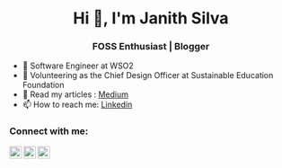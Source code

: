 <h1 align="center">Hi 👋, I'm Janith Silva</h1>
<h3 align="center">FOSS Enthusiast | Blogger </h3>

- 🏢 Software Engineer at WSO2
- 🔭 Volunteering as the Chief Design Officer at Sustainable Education Foundation
- 📖 Read my articles : [Medium](https://janithrs.medium.com/)
- 📫 How to reach me: [Linkedin](https://www.linkedin.com/in/janithrs/)

### Connect with me:

[<img align="center" alt="Janith Silva | Twitter" width="22px" src="https://cdn.jsdelivr.net/npm/simple-icons@v3/icons/twitter.svg" />][twitter]
[<img align="left" alt="Janith Silva | LinkedIn" width="22px" src="https://cdn.jsdelivr.net/npm/simple-icons@v3/icons/linkedin.svg" />][linkedin]
[<img align="left" alt="Janith Silva | Instagram" width="22px" src="https://cdn.jsdelivr.net/npm/simple-icons@v3/icons/instagram.svg" />][instagram]

<br/>

[twitter]: https://twitter.com/JanithRS
[linkedin]: https://linkedin.com/in/janithrs
[github]: https://github.com/janithRS
[instagram]: https://www.instagram.com/janithrs
